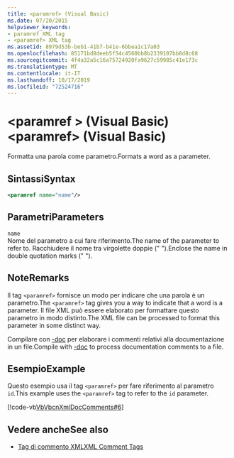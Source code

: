 ```yaml
---
title: <paramref> (Visual Basic)
ms.date: 07/20/2015
helpviewer_keywords:
- paramref XML tag
- <paramref> XML tag
ms.assetid: 8979d53b-beb1-41b7-b41e-6bbea1c17a03
ms.openlocfilehash: 85171bd8deeb5f54c4560bb8b2339107bb8d8c68
ms.sourcegitcommit: 4f4a32a5c16a75724920fa9627c59985c41e173c
ms.translationtype: MT
ms.contentlocale: it-IT
ms.lasthandoff: 10/17/2019
ms.locfileid: "72524716"
---
```

# <a name="paramref-visual-basic"></a><span data-ttu-id="24eeb-102">\<paramref > (Visual Basic)</span><span class="sxs-lookup"><span data-stu-id="24eeb-102">\<paramref> (Visual Basic)</span></span>
<span data-ttu-id="24eeb-103">Formatta una parola come parametro.</span><span class="sxs-lookup"><span data-stu-id="24eeb-103">Formats a word as a parameter.</span></span>  
  
## <a name="syntax"></a><span data-ttu-id="24eeb-104">Sintassi</span><span class="sxs-lookup"><span data-stu-id="24eeb-104">Syntax</span></span>  
  
```xml  
<paramref name="name"/>  
```  
  
## <a name="parameters"></a><span data-ttu-id="24eeb-105">Parametri</span><span class="sxs-lookup"><span data-stu-id="24eeb-105">Parameters</span></span>  
 `name`  
 <span data-ttu-id="24eeb-106">Nome del parametro a cui fare riferimento.</span><span class="sxs-lookup"><span data-stu-id="24eeb-106">The name of the parameter to refer to.</span></span> <span data-ttu-id="24eeb-107">Racchiudere il nome tra virgolette doppie (" ").</span><span class="sxs-lookup"><span data-stu-id="24eeb-107">Enclose the name in double quotation marks (" ").</span></span>  
  
## <a name="remarks"></a><span data-ttu-id="24eeb-108">Note</span><span class="sxs-lookup"><span data-stu-id="24eeb-108">Remarks</span></span>  
 <span data-ttu-id="24eeb-109">Il tag `<paramref>` fornisce un modo per indicare che una parola è un parametro.</span><span class="sxs-lookup"><span data-stu-id="24eeb-109">The `<paramref>` tag gives you a way to indicate that a word is a parameter.</span></span> <span data-ttu-id="24eeb-110">Il file XML può essere elaborato per formattare questo parametro in modo distinto.</span><span class="sxs-lookup"><span data-stu-id="24eeb-110">The XML file can be processed to format this parameter in some distinct way.</span></span>  
  
 <span data-ttu-id="24eeb-111">Compilare con [-doc](../../../visual-basic/reference/command-line-compiler/doc.md) per elaborare i commenti relativi alla documentazione in un file.</span><span class="sxs-lookup"><span data-stu-id="24eeb-111">Compile with [-doc](../../../visual-basic/reference/command-line-compiler/doc.md) to process documentation comments to a file.</span></span>  
  
## <a name="example"></a><span data-ttu-id="24eeb-112">Esempio</span><span class="sxs-lookup"><span data-stu-id="24eeb-112">Example</span></span>  
 <span data-ttu-id="24eeb-113">Questo esempio usa il tag `<paramref>` per fare riferimento al parametro `id`.</span><span class="sxs-lookup"><span data-stu-id="24eeb-113">This example uses the `<paramref>` tag to refer to the `id` parameter.</span></span>  
  
 [!code-vb[VbVbcnXmlDocComments#6](~/samples/snippets/visualbasic/VS_Snippets_VBCSharp/VbVbcnXmlDocComments/VB/Class1.vb#6)]  
  
## <a name="see-also"></a><span data-ttu-id="24eeb-114">Vedere anche</span><span class="sxs-lookup"><span data-stu-id="24eeb-114">See also</span></span>

- [<span data-ttu-id="24eeb-115">Tag di commento XML</span><span class="sxs-lookup"><span data-stu-id="24eeb-115">XML Comment Tags</span></span>](../../../visual-basic/language-reference/xmldoc/index.md)
